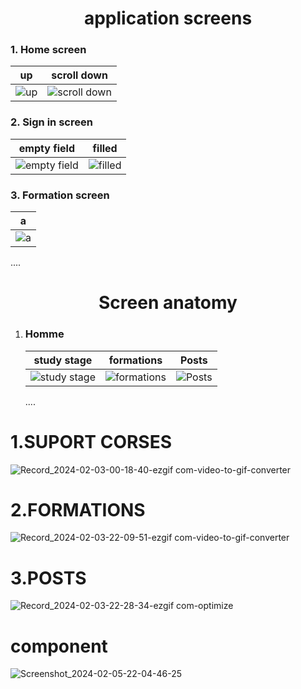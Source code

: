

<h1 align="center" >
    application screens
</h1>

<h3>1. Home screen </h3>

| up | scroll down |
|-------|-------|
|![up](https://github.com/RAYANaouf/Daracademy/assets/120733474/d3a2c82c-883a-4885-b189-ff0c926b41f3) |![scroll down](https://github.com/RAYANaouf/Daracademy/assets/120733474/ad7fb64e-6c23-463a-afe0-b7d181b51c3d) |


<h3>2. Sign in screen </h3>


| empty field | filled |
|-------|-------|
| ![empty field](https://github.com/RAYANaouf/Daracademy/assets/120733474/748d2810-e1f9-4d49-941b-40741b87a931) | ![filled](https://github.com/RAYANaouf/Daracademy/assets/120733474/807a225b-b89b-4a81-8a5b-f5650f19d5e4) |

<h3>3. Formation screen </h3>

| a |
|-------|
| ![a](https://github.com/RAYANaouf/Daracademy/assets/120733474/1627af33-1f9e-404c-85fe-fb76d9f45f4d) |

....
</ul>


<h1 align="center" >
    Screen anatomy
</h1>


<ol>
<li><h3>Homme</h3></li>

| study stage | formations | Posts |
|-------|-------|-------|
| ![study stage](https://github.com/RAYANaouf/Daracademy/assets/120733474/5b89c441-3aca-46ac-8dc2-bb9f23aa9338)  | ![formations](https://github.com/RAYANaouf/Daracademy/assets/120733474/5b94d85b-bc90-4023-a943-d8e959d11494) |![Posts](https://github.com/RAYANaouf/Daracademy/assets/120733474/803fb1c6-9a53-4a11-b1fb-9758c100901a) |
....
</ol>


<h1 >
    1.SUPORT CORSES
</h1>

![Record_2024-02-03-00-18-40-ezgif com-video-to-gif-converter](https://github.com/RAYANaouf/Daracademy/assets/120733474/6d28e701-fa60-4546-81d9-1dee7cb839ac)

<h1 >
    2.FORMATIONS
</h1>

![Record_2024-02-03-22-09-51-ezgif com-video-to-gif-converter](https://github.com/RAYANaouf/Daracademy/assets/120733474/b4d2d184-bf75-4ccd-b9ca-346240b3d3f8)


<h1 >
    3.POSTS
</h1>

![Record_2024-02-03-22-28-34-ezgif com-optimize](https://github.com/RAYANaouf/Daracademy/assets/120733474/c85068fd-7a34-418f-b131-b02c10efaacc)



<h1 >
    component
</h1>


![Screenshot_2024-02-05-22-04-46-25](https://github.com/RAYANaouf/Daracademy/assets/120733474/0f0ff7ad-f216-43c7-a7f2-3f3a6c86d48a)
